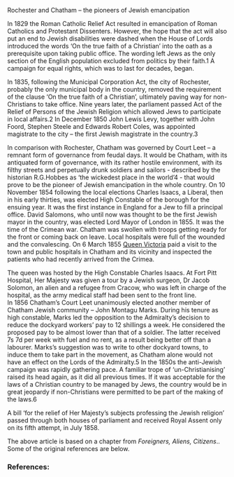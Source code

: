 Rochester and Chatham – the pioneers of Jewish emancipation

In 1829 the Roman Catholic Relief Act resulted in emancipation of Roman Catholics and Protestant Dissenters. However, the hope that the act will also put an end to Jewish disabilities were dashed when the House of Lords introduced the words ‘On the true faith of a Christian’ into the oath as a prerequisite upon taking public office. The wording left Jews as the only section of the English population excluded from politics by their faith.1 A campaign for equal rights, which was to last for decades, began.

In 1835, following the Municipal Corporation Act, the city of Rochester, probably the only municipal body in the country, removed the requirement of the clause ‘On the true faith of a Christian’, ultimately paving way for non-Christians to take office. Nine years later, the parliament passed Act of the Relief of Persons of the Jewish Religion which allowed Jews to participate in local affairs.2 In December 1850 John Lewis Levy, together with John Foord, Stephen Steele and Edwards Robert Coles, was appointed magistrate to the city – the first Jewish magistrate in the country.3 

In comparison with Rochester, Chatham was governed by Court Leet – a remnant form of governance from feudal days. It would be Chatham, with its antiquated form of governance, with its rather hostile environment, with its filthy streets and perpetually drunk soldiers and sailors - described by the historian R.G.Hobbes as ‘the wickedest place in the world’4 - that would prove to be the pioneer of Jewish emancipation in the whole country. On 10 November 1854 following the local elections Charles Isaacs, a Liberal, then in his early thirties, was elected High Constable of the borough for the ensuing year. It was the first instance in England for a Jew to fill a principal office. David Salomons, who until now was thought to be the first Jewish mayor in the country, was elected Lord Mayor of London in 1855.
It was the time of the Crimean war. Chatham was swollen with troops getting ready for the front or coming back on leave. Local hospitals were full of the wounded and the convalescing. On 6 March 1855 [Queen Victoria](/19c/19c-victoria-biography) paid a visit to the town and public hospitals in Chatham and its vicinity and inspected the patients who had recently arrived from the Crimea. 

The queen was hosted by the High Constable Charles Isaacs. At Fort Pitt Hospital, Her Majesty was given a tour by a Jewish surgeon, Dr Jacob Solomon, an alien and a refugee from Cracow, who was left in charge of the hospital, as the army medical staff had been sent to the front line.  
In 1856 Chatham’s Court Leet unanimously elected another member of Chatham Jewish community – John Montagu Marks. During his tenure as high constable, Marks led the opposition to the Admiralty’s decision to reduce the dockyard workers’ pay to 12 shillings a week. He considered the proposed pay to be almost lower than that of a soldier. The latter received 7s 7d per week with fuel and no rent, as a result being better off than a labourer. Marks’s suggestion was to write to other dockyard towns, to induce them to take part in the movement, as Chatham alone would not have an effect on the Lords of the Admiralty.5 
In the 1850s the anti-Jewish campaign was rapidly gathering pace. A familiar trope of ‘un-Christianising’ raised its head again, as it did all previous times. If it was acceptable for the laws of a Christian country to be managed by Jews, the country would be in great jeopardy if non-Christians were permitted to be part of the making of the laws.6 

A bill ‘for the relief of Her Majesty’s subjects professing the Jewish religion’ passed through both houses of parliament and received Royal Assent only on its fifth attempt, in July 1858.

The above article is based on a chapter from _Foreigners, Aliens, Citizens_.. Some of the original references are below.

### References:
[^ref1]:	Roth, Cecil (1949) _A History of the Jews in England_. 2nd ed. Oxford: Clarendon Press, p249
[^ref2]:	Wolf, Lucien (1898) ‘The Queen’s Jewry – 1837-97’, _The Jewish Yearbook 1897-98_ (5658), p317
[^ref3]:	_Kentish Independent_ 23/12/1850
[^ref4]:	Hobbes, R.G. (1895) Reminiscences and Notes of Seventy years’ Life, Travel and Adventure; Military and Civil; Scientific and Literary. v2; London: Elliot Stock, p103
[^ref5]:	SE Gazette 10/2/1857
[^ref6]:	Jewish Chronicle 13/5/1859



